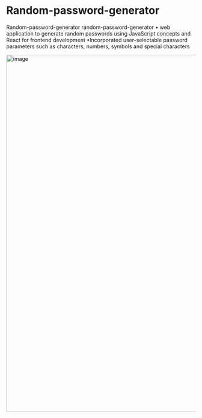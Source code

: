 # Random-password-generator
Random-password-generator
random-password-generator • web application to generate random passwords using JavaScript concepts and React for frontend development •Incorporated user-selectable password parameters such as characters, numbers, symbols and special characters

<img width="948" alt="image" src="https://github.com/ayushmit0/Random-password-generator/assets/88946170/b6e38735-08e6-4ad3-9ee8-c7dc629a7bf4">
